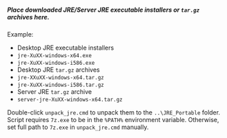 ##### Place downloaded JRE/Server JRE executable installers or `tar.gz` archives here.

Example:

* Desktop JRE executable installers
 * `jre-XuXX-windows-x64.exe`
 * `jre-XuXX-windows-i586.exe`
* Desktop JRE `tar.gz` archives
 * `jre-XXuXX-windows-x64.tar.gz`
 * `jre-XuXX-windows-i586.tar.gz`
* Server JRE `tar.gz` archive
 * `server-jre-XuXX-windows-x64.tar.gz`

Double-click `unpack_jre.cmd` to unpack them to the `..\JRE_Portable` folder.
Script requires `7z.exe` to be in the `%PATH%` environment variable.
Otherwise, set full path to `7z.exe` in `unpack_jre.cmd` manually.
